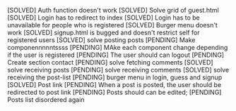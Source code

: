 [SOLVED] Auth function doesn't work
[SOLVED] Solve grid of guest.html
[SOLVED] Login has to redirect to index
[SOLVED] Login has to be unavailable for people who is registered
[SOLVED] Burger menu doesn't work
[SOLVED] signup.html is bugged and doesn't restrict self for registered users
[SOLVED] solve posting posts
[PENDING] Make componennnnntssss
[PENDING] MAke each component change depending if the user is registered
[PENDING] The user should can logout
[PENDING] Create section contact
[PENDING] solve fetching comments
[SOLVED] solve receiving posts
[PENDING] solve receiving comments
[SOLVED] solve receiving the post-list
[PENDING] burger menu in login, guess and signup
[SOLVED] Post link
[PENDING] When a post is posted, the user should be redirected to post link
[PENDING] Posts should can be edited;
[PENDING] Posts list disordered again